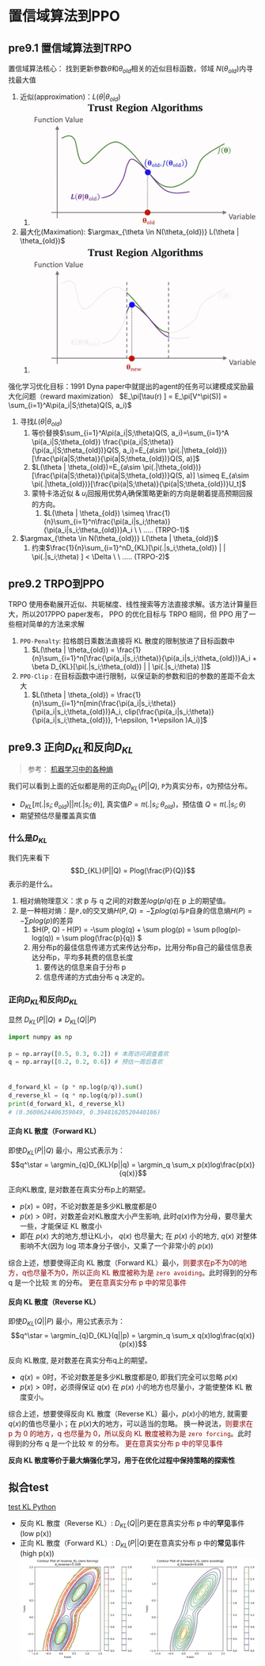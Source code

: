 # 置信域算法到PPO

## pre9.1 置信域算法到TRPO 

置信域算法核心：
找到更新参数$\theta$和$\theta_{old}$相关的近似目标函数，邻域 $N(\theta_{old})$内寻找最大值
1. 近似(approximation)：$L(\theta | \theta_{old})$ 
   1. ![zxy_approx](../pic/zxy_approx.png)
2. 最大化(Maximation):  $\argmax_{\theta \in N(\theta_{old})} L(\theta | \theta_{old})$
   1. ![zxy_max](../pic/zxy_max.png)



强化学习优化目标：1991 Dyna paper中就提出的agent的任务可以建模成奖励最大化问题（reward maximization）
$E_\pi[\tau(r) ] = E_\pi[V^\pi(S)] = \sum_{i=1}^A\pi(a_i|S;\theta)Q(S, a_i)$
1. 寻找$L(\theta | \theta_{old})$ 
   1. 等价替换$\sum_{i=1}^A\pi(a_i|S;\theta)Q(S, a_i)=\sum_{i=1}^A \pi(a_i|S;\theta_{old}) \frac{\pi(a_i|S;\theta)}{\pi(a_i|S;\theta_{old})}Q(S, a_i)=E_{a\sim \pi(.|\theta_{old})}[\frac{\pi(a|S;\theta)}{\pi(a|S;\theta_{old})}Q(S, a)]$
   2. $L(\theta | \theta_{old})=E_{a\sim \pi(.|\theta_{old})}[\frac{\pi(a|S;\theta)}{\pi(a|S;\theta_{old})}Q(S, a)] \simeq E_{a\sim \pi(.|\theta_{old})}[\frac{\pi(a|S;\theta)}{\pi(a|S;\theta_{old})}U_t]$ 
   3. 蒙特卡洛近似 &  $u_i$回报用优势$A_i$确保策略更新的方向是朝着提高预期回报的方向。
      1. $L(\theta | \theta_{old}) \simeq \frac{1}{n}\sum_{i=1}^n\frac{\pi(a_i|s_i;\theta)}{\pi(a_i|s_i;\theta_{old})}A_i \ \ ..... (TRPO-1)$
2. $\argmax_{\theta \in N(\theta_{old})} L(\theta | \theta_{old})$
   1. 约束$\frac{1}{n}\sum_{i=1}^nD_{KL}[\pi(.|s_i;\theta_{old}) | | \pi(.|s_i;\theta) ] < \Delta \ \ ..... (TRPO-2)$


## pre9.2 TRPO到PPO 

TRPO 使用泰勒展开近似、共轭梯度、线性搜索等方法直接求解。该方法计算量巨大，所以2017PPO paper发布， PPO 的优化目标与 TRPO 相同，但 PPO 用了一些相对简单的方法来求解

1. `PPO-Penalty`: 拉格朗日乘数法直接将 KL 散度的限制放进了目标函数中
   1. $L(\theta | \theta_{old}) = \frac{1}{n}\sum_{i=1}^n[\frac{\pi(a_i|s_i;\theta)}{\pi(a_i|s_i;\theta_{old})}A_i + \beta D_{KL}[\pi(.|s_i;\theta_{old}) | | \pi(.|s_i;\theta) ]]$
2. `PPO-Clip` : 在目标函数中进行限制，以保证新的参数和旧的参数的差距不会太大
   1. $L(\theta | \theta_{old}) = \frac{1}{n}\sum_{i=1}^n[min(\frac{\pi(a_i|s_i;\theta)}{\pi(a_i|s_i;\theta_{old})}A_i, clip(\frac{\pi(a_i|s_i;\theta)}{\pi(a_i|s_i;\theta_{old})}, 1-\epsilon, 1+\epsilon )A_i)]$


## pre9.3 正向$D_{KL}$和反向$D_{KL}$

> 参考： [机器学习中的各种熵](https://lumingdong.cn/various-entropies-in-machine-learning.html)

我们可以看到上面的近似都是用的正向$D_{KL}(P||Q)$, `P`为真实分布，`Q`为预估分布。 
- $D_{KL}[\pi(.|s_i;\theta_{old}) | | \pi(.|s_i;\theta) ]$, 真实值$P=\pi(.|s_i;\theta_{old})$，预估值 $Q=\pi(.|s_i;\theta)$
- 期望预估尽量覆盖真实值

### 什么是$D_{KL}$

我们先来看下
$$D_{KL}(P||Q) = Plog(\frac{P}{Q})$$ 
表示的是什么。


1. 相对熵物理意义：求 p 与 q 之间的对数差$log(p/q)$在 p 上的期望值。
2. 是一种相对熵：是`P,Q`的交叉熵$H(P, Q)=-\sum plog(q)$与`P`自身的信息熵$H(P) = -\sum plog(p)$的差异
   1.  $H(P, Q) - H(P) = -\sum plog(q) + \sum plog(p) = \sum p(log(p)-log(q)) = \sum plog(\frac{p}{q}) $
   2.  用分布p的最佳信息传递方式来传达分布p，比用分布p自己的最佳信息表达分布p，平均多耗费的信息长度
       1.  要传达的信息来自于分布 p
       2.  信息传递的方式由分布 q 决定的。

### 正向$D_{KL}$和反向$D_{KL}$


显然 $D_{KL}(P||Q) \neq D_{KL}(Q||P)$
```python
import numpy as np

p = np.array([0.5, 0.3, 0.2]) # 本周访问调查喜欢
q = np.array([0.2, 0.2, 0.6]) # 预估一周后喜欢


d_forward_kl = (p * np.log(p/q)).sum()
d_reverse_kl = (q * np.log(q/p)).sum()
print(d_forward_kl, d_reverse_kl)
# (0.3600624406359049, 0.39481620520440186)
```

#### 正向 KL 散度（Forward KL）

即使$D_{KL}(P||Q)$ 最小，用公式表示为：
$$q^\star = \argmin_{q}D_{KL}(p||q) = \argmin_q \sum_x p(x)log\frac{p(x)}{q(x)}$$

正向KL散度, 是对数差在真实分布p上的期望。
- $p(x)=0$时，不论对数差是多少KL散度都是0
- $p(x)>0$时，对数差会对KL散度大小产生影响, 此时$q(x)$作为分母，要尽量大一些，才能保证 KL 散度小
- 即在 $p(x)$ 大的地方,想让KL小， $q(x)$ 也尽量大; 在 $p(x)$ 小的地方, $q(x)$ 对整体影响不大(因为 log 项本身分子很小，又乘了一个非常小的 $p(x)$)

综合上述，想要使得正向 KL 散度（Forward KL）最小，<font color=darkred>则要求在p不为0的地方，q也尽量不为0，所以正向 KL 散度被称为是 `zero avoiding`</font>。此时得到的分布 q 是一个比较 `宽` 的分布。
<font color=darkred>更在意真实分布 p 中的常见事件</font>

#### 反向 KL 散度（Reverse KL）

即使$D_{KL}(Q||P)$ 最小，用公式表示为：
$$q^\star = \argmin_{q}D_{KL}(q||p) = \argmin_q \sum_x q(x)log\frac{q(x)}{p(x)}$$


反向 KL散度, 是对数差在真实分布q上的期望。
- $q(x)=0$时，不论对数差是多少KL散度都是0, 即我们完全可以忽略 $p(x)$
- $p(x)>0$时，必须得保证 $q(x)$ 在 $p(x)$ 小的地方也尽量小，才能使整体 KL 散度变小。

综合上述，想要使得反向 KL 散度（Reverse KL）最小，$p(x)$小的地方, 就需要$q(x)$的值也尽量小；在 $p(x)$大的地方，可以适当的忽略。
换一种说法，<font color=darkred>则要求在 p 为 0 的地方，q 也尽量为 0，所以反向 KL 散度被称为是 `zero forcing`</font>。此时得到的分布 q 是一个比较 `窄` 的分布。
<font color=darkred>更在意真实分布 p 中的罕见事件</font>


**反向 KL 散度等价于最大熵强化学习，用于在优化过程中保持策略的探索性**


## 拟合test 

[test KL Python](./D_KL.py)

- 反向 KL 散度（Reverse KL）: $D_{KL}(Q||P)$更在意真实分布 p 中的**罕见**事件 (low p(x))
- 正向 KL 散度（Forward KL）: $D_{KL}(P||Q)$更在意真实分布 p 中的**常见**事件 (high p(x))
![alt text](../pic/zxy_test.png)
